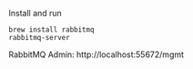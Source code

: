 Install and run

```
brew install rabbitmq
rabbitmq-server
```

RabbitMQ Admin: http://localhost:55672/mgmt
